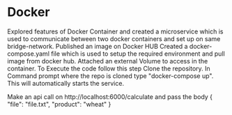 # Docker
Explored features of Docker Container and created a microservice which is used to communicate between two docker containers and set up on same bridge-network.
Published an image on Docker HUB
Created a docker-compose.yaml file which is used to setup the required environment and pull image from docker hub.
Attached an external Volume to access in the container.
To Execute the code follow this step 
Clone the repository.
In Command prompt where the repo is cloned type "docker-compose up".
This will automatically starts the service.

Make an api call on
http://localhost:6000/calculate
and pass the body
{
 "file": "file.txt",
 "product": "wheat"
}


